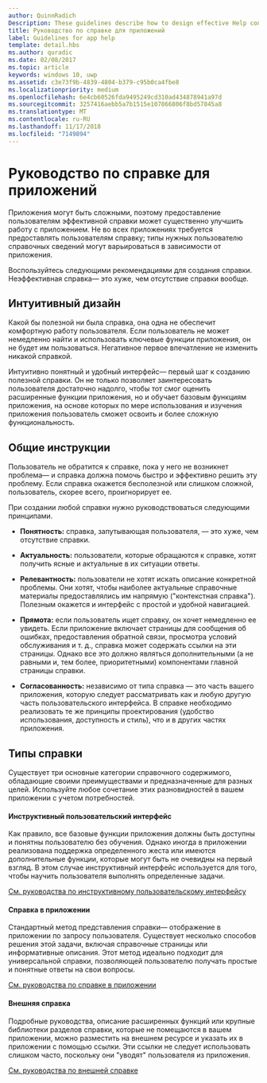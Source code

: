 ```yaml
---
author: QuinnRadich
Description: These guidelines describe how to design effective Help content for your app.
title: Руководство по справке для приложений
label: Guidelines for app help
template: detail.hbs
ms.author: quradic
ms.date: 02/08/2017
ms.topic: article
keywords: windows 10, uwp
ms.assetid: c3e73f9b-4839-4804-b379-c95b0ca4fbe8
ms.localizationpriority: medium
ms.openlocfilehash: 6e4cb60526fda9495249cd310ad434878941a97d
ms.sourcegitcommit: 3257416aebb5a7b1515e107866806f8bd57845a8
ms.translationtype: MT
ms.contentlocale: ru-RU
ms.lasthandoff: 11/17/2018
ms.locfileid: "7149894"
---
```

# <a name="guidelines-for-app-help"></a>Руководство по справке для приложений



Приложения могут быть сложными, поэтому предоставление пользователям эффективной справки может существенно улучшить работу с приложением. Не во всех приложениях требуется предоставлять пользователям справку; типы нужных пользователю справочных сведений могут варьироваться в зависимости от приложения.

Воспользуйтесь следующими рекомендациями для создания справки. Неэффективная справка— это хуже, чем отсутствие справки вообще.

## <a name="intuitive-design"></a>Интуитивный дизайн

Какой бы полезной ни была справка, она одна не обеспечит комфортную работу пользователя. Если пользователь не может немедленно найти и использовать ключевые функции приложения, он не будет им пользоваться. Негативное первое впечатление не изменить никакой справкой.

Интуитивно понятный и удобный интерфейс— первый шаг к созданию полезной справки. Он не только позволяет заинтересовать пользователя достаточно надолго, чтобы тот смог оценить расширенные функции приложения, но и обучает базовым функциям приложения, на основе которых по мере использования и изучения приложения пользователь сможет освоить и более сложную функциональность.

## <a name="general-instructions"></a>Общие инструкции

Пользователь не обратится к справке, пока у него не возникнет проблема— и справка должна помочь быстро и эффективно решить эту проблему. Если справка окажется бесполезной или слишком сложной, пользователь, скорее всего, проигнорирует ее.

При создании любой справки нужно руководствоваться следующими принципами.

-   **Понятность:** справка, запутывающая пользователя, — это хуже, чем отсутствие справки.

-   **Актуальность:** пользователи, которые обращаются к справке, хотят получить ясные и актуальные в их ситуации ответы.

-   **Релевантность:** пользователи не хотят искать описание конкретной проблемы. Они хотят, чтобы наиболее актуальные справочные материалы предоставлялись им напрямую ("контекстная справка"). Полезным окажется и интерфейс с простой и удобной навигацией.

-   **Прямота:** если пользователь ищет справку, он хочет немедленно ее увидеть. Если приложение включает страницы для сообщения об ошибках, предоставления обратной связи, просмотра условий обслуживания и т. д., справка может содержать ссылки на эти страницы. Однако все это должно являться дополнительными (а не равными и, тем более, приоритетными) компонентами главной страницы справки.

-   **Согласованность:** независимо от типа справка — это часть вашего приложения, которую следует рассматривать как и любую другую часть пользовательского интерфейса. В справке необходимо реализовать те же принципы проектирования (удобство использования, доступность и стиль), что и в других частях приложения.

## <a name="types-of-help"></a>Типы справки

Существует три основные категории справочного содержимого, обладающие своими преимуществами и предназначенные для разных целей. Используйте любое сочетание этих разновидностей в вашем приложении с учетом потребностей.

#### <a name="instructional-ui"></a>Инструктивный пользовательский интерфейс

Как правило, все базовые функции приложения должны быть доступны и понятны пользователю без обучения. Однако иногда в приложении реализована поддержка определенного жеста или имеются дополнительные функции, которые могут быть не очевидны на первый взгляд. В этом случае инструктивный интерфейс используется для того, чтобы научить пользователя выполнять определенные задачи.

[См. руководства по инструктивному пользовательскому интерфейсу](instructional-ui.md)

#### <a name="in-app-help"></a>Справка в приложении

Стандартный метод представления справки— отображение в приложении по запросу пользователя. Существует несколько способов решения этой задачи, включая справочные страницы или информативные описания. Этот метод идеально подходит для универсальной справки, позволяющей пользователю получать простые и понятные ответы на свои вопросы.

[См. руководства по справке в приложении](in-app-help.md)

#### <a name="external-help"></a>Внешняя справка

Подробные руководства, описание расширенных функций или крупные библиотеки разделов справки, которые не помещаются в вашем приложении, можно разместить на внешнем ресурсе и указать их в приложении с помощью ссылки. Эти ссылки не следует использовать слишком часто, поскольку они "уводят" пользователя из приложения.

[См. руководства по внешней справке](external-help.md)


